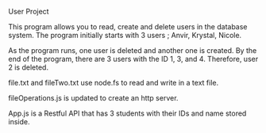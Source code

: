 User Project

This program allows you to read, create and delete users in the database system. The program initially starts with 3 users ; Anvir, Krystal, Nicole. 

As the program runs, one user is deleted and another one is created. By the end of the program, there are 3 users with the ID 1, 3, and 4.  Therefore, user 2 is deleted. 

file.txt and fileTwo.txt use node.fs to read and write in a text file.

fileOperations.js is updated to create an http server. 

App.js is a Restful API that has 3 students with their IDs and name stored inside. 

